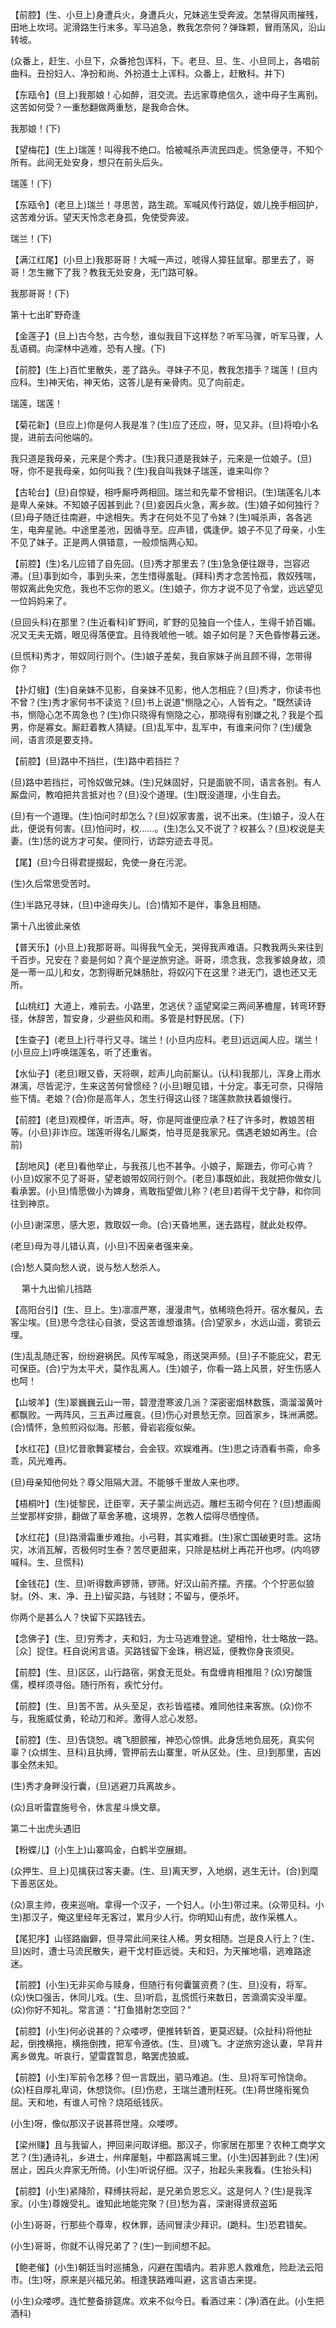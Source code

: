 <!-- { "loadSidebar": true } -->
【前腔】(生、小旦上)身遭兵火，身遭兵火，兄妹逃生受奔波。怎禁得风雨摧残，田地上坎坷。泥滑路生行末多。军马追急，教我怎奈何？弹珠颗，冒雨荡风，沿山转坡。

(众番上，赶生、小旦下，众番抢包诨科，下。老旦、旦、生、小旦同上，各唱前曲科。丑扮妇人、净扮和尚、外扮道士上诨科。众番上，赶散科。并下)

【东瓯令】(旦上)我那娘！心如醉，泪交流。去远家尊绝信久，途中母子生离别。这苦如何受？一重愁翻做两重愁，是我命合休。

我那娘！(下)

【望梅花】(生上)瑞莲！叫得我不绝口。恰被喊杀声流民四走。慌急便寻，不知个所有。此间无处安身，想只在前头后头。

瑞莲！(下)

【东瓯令】(老旦上)瑞兰！寻思苦，路生疏。军喊风传行路促，娘儿挽手相回护，这苦难分诉。望天天怜念老身孤，免使受奔波。

瑞兰！(下)

【满江红尾】(小旦上)我那哥哥！大喊一声过，唬得人獐狂鼠窜。那里去了，哥哥！怎生撇下了我？教我无处安身，无门路可躲。

我那哥哥！(下)

第十七出旷野奇逢

【金莲子】(旦上)古今愁，古今愁，谁似我目下这样愁？听军马骤，听军马骤，人乱语稠。向深林中逃难，恐有人搜。(下)

【前腔】(生上)百忙里散失，差了路头。寻妹子不见，教我怎措手？瑞莲！(旦内应科。生)神天佑，神天佑，这答儿是有亲骨肉。见了向前走。

瑞莲，瑞莲！

【菊花新】(旦应上)你是何人我是准？(生)应了还应，呀，见又非。(旦)将咱小名提，进前去问他端的。

我只道是我母亲，元来是个秀才。(生)我只道是我妹子，元来是一位娘子。(旦)呀，你不是我母亲，如何叫我？(生)我自叫我妹子瑞莲，谁来叫你？

【古轮台】(旦)自惊疑，相呼厮呼两相回。瑞兰和先辈不曾相识。(生)瑞莲名儿本是卑人亲妹。不知娘子因甚到此？(旦)妾因兵火急，离乡故。(生)娘子如何独行？(旦)母子随迁往南避，中途相失。秀才在何处不见了令妹？(生)喊杀声，各各逃生，电奔星驰。中途里差池，因循寻至。应声错，偶逢伊。娘子不见了母亲，小生不见了妹子。正是两人俱错意，一般烦恼两心知。

【前腔】(生)名儿应错了自先回。(旦)秀才那里去？(生)急急便往跟寻，岂容迟滞。(旦)事到如今，事到头来，怎生惜得羞耻。(拜科)秀才念苦怜孤，救奴残喘，带奴离此免灾危，我也不忘你的恩义。(生)娘子，你方才说不见了令堂，远远望见一位妈妈来了。

(旦回头科)在那里？(生近看科)旷野间，旷野的见独自一个佳人，生得千娇百媚。况又无夫无婿，眼见得落便宜。且待我唬他一唬。娘子如何是？天色昏惨暮云迷。

(旦慌科)秀才，带奴同行则个。(生)娘子差矣，我自家妹子尚且顾不得，怎带得你？

【扑灯蛾】(生)自亲妹不见影，自亲妹不见影，他人怎相庇？(旦)秀才，你读书也不曾？(生)秀才家何书不读览？(旦)书上说道"恻隐之心，人皆有之。"既然读诗书，恻隐心怎不周急也？(生)你只晓得有恻隐之心，那晓得有别嫌之礼？我是个孤男，你是寡女。厮赶着教人猜疑。(旦)乱军中，乱军中，有谁来问你？(生)缓急间，语言须是要支持。

【前腔】(旦)路中不挡拦，(生)路中若挡拦？

(旦)路中若挡拦，可怜奴做兄妹。(生)兄妹固好，只是面貌不同，语言各别。有人厮盘问，教咱把共言抵对也？(旦)没个道理。(生)既没道理，小生自去。

(旦)有一个道理。(生)怕问时却怎么？(旦)奴家害羞，说不出来。(生)娘子，没人在此，便说有何害。(旦)怕问时，权……。(生)怎么又不说了？权甚么？(旦)权说是夫妻。(生)恁的说方才可矣。便同行，访踪穷迹去寻觅。

【尾】(旦)今日得君提掇起，免使一身在污泥。

(生)久后常思受苦时。

(生)半路兄寻妹，(旦)中途母失儿。(合)情知不是伴，事急且相随。

第十八出彼此亲依

【普天乐】(小旦上)我那哥哥。叫得我气全无，哭得我声难语。只教我两头来往到千百步。兄安在？妾是何如？真个是逆旅穷途。哥哥，须念我，念我爹娘身故，须是一蒂一瓜儿和女，怎割得断兄妹肠肚，将奴闪下在这里？进无门，退也还又无所。

【山桃红】大道上，难前去。小路里，怎逃伏？遥望窝梁三两间茅檐屋，转弯环野径，休辞苦，暂安身，少避些风和雨。多管是村野民居。(下)

【生查子】(老旦上)行寻行又寻。瑞兰！(小旦内应科。老旦)远远闻人应。瑞兰！(小旦应上)呼唤瑞莲名，听了还重省。

【水仙子】(老旦)眼又昏，天将暝，趁声儿向前厮认。(认科)我那儿，浑身上雨水淋漓，尽皆泥泞，生来这苦何曾惯经？(小旦)眼见错，十分定。事无可奈，只得陪些下情。老娘？(合)你是高年人，怎生行得这山径？瑞莲款款扶着娘慢行。

【前腔】(老旦)观模佯，听浯声。呀，你是阿谁便应承？枉了许多时，教娘苦相等。(小旦)非诈应。瑞莲听得名儿厮类，怕寻觅是我家兄。偶遇老娘如再生。(合前)

【刮地风】(老旦)看他举止，与我孩儿也不甚争。小娘子，厮跟去，你可心肯？(小旦)奴家不见了哥哥，望老娘带奴同行则个。(老旦)事既如此，我就把你做女儿看承罢。(小旦)情愿做小为婢身，焉敢指望做儿称？(老旦)若得干戈宁静，和你同往到神京。

(小旦)谢深思，感大恩，救取奴一命。(合)天昏地黑，迷去路程，就此处权停。

(老旦)母为寻儿错认真，(小旦)不因亲者强来亲。

(合)愁人莫向愁人说，说与愁人愁杀人。

　
第十九出偷儿挡路

【高阳台引】(生、旦上。生)凛凛严寒，漫漫肃气，依稀晓色将开。宿水餐风，去客尘埃。(旦)思今念往心自骇，受这苦谁想谁猜。(合)望家乡，水远山遥，雾锁云埋。

(生)乱乱随迁客，纷纷避祸民。风传军喊急，雨送哭声频。(旦)子不能庇父，君无可保臣。(合)宁为太平犬，莫作乱离人。(生)娘子，你看一路上风景，好生伤感人也呵！

【山坡羊】(生)翠巍巍云山一带，碧澄澄寒波几派？深密密烟林数簇，滴溜溜黄叶都飘败。一两阵风，三五声过雁哀。(旦)伤心对景愁无奈。回首家乡，珠洲满腮。(合)情怀，急煎煎闷似海。形骸，骨岩岩瘦似柴。

【水红花】(旦)忆昔歌舞宴楼台，会金钗。欢娱难再。(生)思之诗酒看书斋，命多乖，风光难再。

(旦)母亲知他何处？尊父阻隔大涯。不能够千里故人来也啰。

【梧桐叶】(生)徙黎民，迁臣宰，天子蒙尘尚远迈。雕栏玉砌今何在？(旦)想画阁兰堂那样安排，翻做了草舍茅檐，这境界，怎教人偿得尽恓惶债。

【水红花】(旦)路滑霜重步难抬。小弓鞋，其实难捱。(生)家亡国破更时乖。这场灾，冰消瓦解，否极何时生泰？苦尽更甜来，只除是枯树上再花开也啰。(内呜锣喊科。生、旦慌科)

【金钱花】(生、旦)听得数声锣筛，锣筛。好汉山前齐摆。齐摆。个个狞恶似狼豺。(外、末、净、丑上)留买路，与钱财；不留与，便杀坏。

你两个是甚么人？快留下买路钱去。

【念佛子】(生、旦)穷秀才，夫和妇，为士马逃难登途。望相怜，壮士略放一路。［众］捉住。枉自说闲言语。买路钱留下金珠，稍迟延，便教你身丧须臾。

【前腔】(生、旦)区区，山行路宿，粥食无觅处。有盘缠肯相推阻？(众)穷酸饿儒，模样须寻俗。随行所有，疾忙分付。

【前腔】(生、旦)苦不苦。从头至足，衣衫皆褴褛。难同他往来客旅。(众)你不与，我施威仗勇，轮动刀和斧。激得人忿心发怒。

【前腔】(生、旦)告饶恕。魂飞胆颤摧，神恐心惊惧。此身恁地负屈死，真实何辜？(众绑生、旦科)且执缚，管押前去山寨里，听从区处。(生、旦)到那里，吉凶事全然未知。

(生)秀才身畔没行囊，(旦)逃避刀兵离故乡。

(众)且听雷霆施号令，休言星斗焕文章。

第二十出虎头遇旧

【粉蝶儿】(小生上)山寨鸣金，白鹤半空展翅。

(众押生、旦上)见擒获过客夫妻。(生、旦)离天罗，入地纲，逃生无计。(合)到麾下善恶区处。

(众)禀主帅，夜来巡哨。拿得一个汉子，一个妇人。(小生)带过来。(众带见科。小生)那汉子，俺这里经年无客过，累月少人行。你明知山有虎，故作采樵人。

【尾犯序】山径路幽僻，但寻常此间来往人稀。男女相随。岂是良人行上？(生、旦)凶时，遭士马流民散失，避干戈村臣远徙。夫和妇，为天摧地塌，逃难路途迷。

【前腔】(小生)无非买命与赎身，但随行有何囊箧资费？(生、旦)没有，将军。(众)快口强舌，休同儿戏。(生、旦)听启，乱慌慌行来数日，苦滴滴实没半厘。(众)你好不知礼。常言道："打鱼猎射怎空回？"

【前腔】(小生)何必说甚的？众喽啰，便推转斩首，更莫迟疑。(众扯科)将他扯起，倒拽横拖，横拖倒拽，把军令遵依。(生、旦)魂飞。才逆旅穷途认妻，早背井离乡做鬼。听哀行，望雷霆暂息，略罢虎狼威。

【前腔】(小生)军前令怎移？但一言既出，驷马难追。(生、旦)将军可怜饶命。(众)枉自厚礼卑词，休想饶你。(旦)伤悲，王瑞兰遭刑枉死。(生)蒋世隆衔冤负屈。天和地，有谁人可怜？烧陌纸钱灰。

(小生)呀，像似那汉子说甚蒋世隆。众喽啰。

【梁州赚】且与我留人，押回来问取详细。那汉子，你家居在那里？农种工商学文艺？(生)通诗礼，乡进士，州痒屡魁，中都路离城三里。(小生)因甚到此？(生)闲居止，因兵火弃家无所倚。(小生)听说仔细。汉子，抬起头来我看。(生抬头科)

【前腔】(小生)紧降阶，释缚扶将起，是兄弟负恩忘义。这是何人？(生)是我浑家。(小生)尊嫂受礼。谁知此地能完聚？(旦)愁为喜，深谢得贤叔盗跖

(小生)哥哥，行那些个尊卑，权休罪，适间冒渎少拜识。(跪科。生)恐君错矣。

(小生)哥哥，你就不认得兄弟了？(生)一到间想不起。

【鲍老催】(小生)朝廷当时巡捕急，闪避在围墙内。若非恩人救难危，险赴法云阳市。(生)呀，原来是兴福兄弟。相逢狭路难叫避，这言语古来提。

(小生)众喽啰。连忙整备排筵席。欢来不似今日。看酒过来：(净)酒在此。(小生把酒科)

